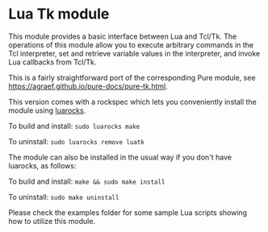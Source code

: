 # Lua Tk module

This module provides a basic interface between Lua and Tcl/Tk. The operations of this module allow you to execute arbitrary commands in the Tcl interpreter, set and retrieve variable values in the interpreter, and invoke Lua callbacks from Tcl/Tk.

This is a fairly straightforward port of the corresponding Pure module, see <https://agraef.github.io/pure-docs/pure-tk.html>.

This version comes with a rockspec which lets you conveniently install the module using [luarocks](https://luarocks.org/).

To build and install: `sudo luarocks make`

To uninstall: `sudo luarocks remove luatk`

The module can also be installed in the usual way if you don't have luarocks, as follows:

To build and install: `make && sudo make install`

To uninstall: `sudo make uninstall`

Please check the examples folder for some sample Lua scripts showing how to utilize this module.
